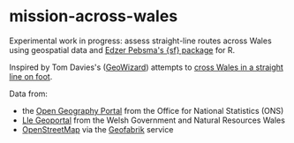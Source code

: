 # mission-across-wales

Experimental work in progress: assess straight-line routes across Wales using geospatial data and [Edzer Pebsma's {sf} package](https://r-spatial.github.io/sf/) for R.

Inspired by Tom Davies's ([GeoWizard](https://www.youtube.com/c/GeoWizard/about)) attempts to [cross Wales in a straight line on foot](https://www.youtube.com/playlist?list=PL_japiE6QKWphPxjqn0KJjfoRnuVSELaI).

Data from:

* the [Open Geography Portal](https://geoportal.statistics.gov.uk/) from the Office for National Statistics (ONS)
* [Lle Geoportal](http://lle.gov.wales/) from the Welsh Government and Natural Resources Wales
* [OpenStreetMap](https://www.openstreetmap.org/) via the [Geofabrik](https://www.geofabrik.de/) service